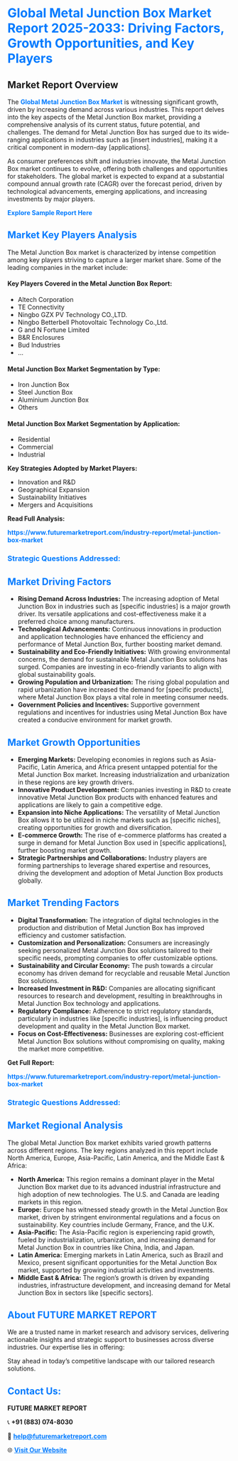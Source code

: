 <h1 style="color: #007BFF;">Global Metal Junction Box Market Report 2025-2033: Driving Factors, Growth Opportunities, and Key Players</h1>

<section id="overview">
<h2>Market Report Overview</h2>
<p>The <a href="https://www.futuremarketreport.com/industry-report/metal-junction-box-market" style="color: #007BFF; text-decoration: none;"><strong>Global Metal Junction Box Market</strong></a> is witnessing significant growth, driven by increasing demand across various industries. This report delves into the key aspects of the Metal Junction Box market, providing a comprehensive analysis of its current status, future potential, and challenges. The demand for Metal Junction Box has surged due to its wide-ranging applications in industries such as [insert industries], making it a critical component in modern-day [applications].</p>
<p>As consumer preferences shift and industries innovate, the Metal Junction Box market continues to evolve, offering both challenges and opportunities for stakeholders. The global market is expected to expand at a substantial compound annual growth rate (CAGR) over the forecast period, driven by technological advancements, emerging applications, and increasing investments by major players.</p>
</section>

<section id="overview">
<p><a href="https://www.futuremarketreport.com/request-sample/reportId=109275" style="color: #007BFF; text-decoration: none;"><strong>Explore Sample Report Here</strong></a></p>
</section>

<section id="key-players">
<h2 style="color: #007BFF;">Market Key Players Analysis</h2>
<p>The Metal Junction Box market is characterized by intense competition among key players striving to capture a larger market share. Some of the leading companies in the market include:</p>
<h4>Key Players Covered in the Metal Junction Box Report:</h4>
<ul><li>Altech Corporation</li><li>TE Connectivity</li><li>Ningbo GZX PV Technology CO.,LTD.</li><li>Ningbo Betterbell Photovoltaic Technology Co.,Ltd.</li><li>G and N Fortune Limited</li><li>B&amp;R Enclosures</li><li>Bud Industries</li><li>...</li></ul>
<h4>Metal Junction Box Market Segmentation by Type:</h4>
<ul><li>Iron Junction Box</li><li>Steel Junction Box</li><li>Aluminium Junction Box</li><li>Others</li></ul>

<h4>Metal Junction Box Market Segmentation by Application:</h4>
<ul><li>Residential</li><li>Commercial</li><li>Industrial</li></ul>
<p><strong>Key Strategies Adopted by Market Players:</strong></p>
<ul>
<li>Innovation and R&D</li>
<li>Geographical Expansion</li>
<li>Sustainability Initiatives</li>
<li>Mergers and Acquisitions</li>
</ul>
</section>

<section>
<p><strong>Read Full Analysis: </strong></p><a href="https://www.futuremarketreport.com/industry-report/metal-junction-box-market" style="color: #007BFF; text-decoration: none;"><strong>https://www.futuremarketreport.com/industry-report/metal-junction-box-market</strong></a>
<h3 style="color: #007BFF;">Strategic Questions Addressed:</h3>
</section>

<section id="driving-factors">
<h2 style="color: #007BFF;">Market Driving Factors</h2>
<ul>
<li><strong>Rising Demand Across Industries:</strong> The increasing adoption of Metal Junction Box in industries such as [specific industries] is a major growth driver. Its versatile applications and cost-effectiveness make it a preferred choice among manufacturers.</li>
<li><strong>Technological Advancements:</strong> Continuous innovations in production and application technologies have enhanced the efficiency and performance of Metal Junction Box, further boosting market demand.</li>
<li><strong>Sustainability and Eco-Friendly Initiatives:</strong> With growing environmental concerns, the demand for sustainable Metal Junction Box solutions has surged. Companies are investing in eco-friendly variants to align with global sustainability goals.</li>
<li><strong>Growing Population and Urbanization:</strong> The rising global population and rapid urbanization have increased the demand for [specific products], where Metal Junction Box plays a vital role in meeting consumer needs.</li>
<li><strong>Government Policies and Incentives:</strong> Supportive government regulations and incentives for industries using Metal Junction Box have created a conducive environment for market growth.</li>
</ul>
</section>

<section id="growth-opportunities">
<h2 style="color: #007BFF;">Market Growth Opportunities</h2>
<ul>
<li><strong>Emerging Markets:</strong> Developing economies in regions such as Asia-Pacific, Latin America, and Africa present untapped potential for the Metal Junction Box market. Increasing industrialization and urbanization in these regions are key growth drivers.</li>
<li><strong>Innovative Product Development:</strong> Companies investing in R&D to create innovative Metal Junction Box products with enhanced features and applications are likely to gain a competitive edge.</li>
<li><strong>Expansion into Niche Applications:</strong> The versatility of Metal Junction Box allows it to be utilized in niche markets such as [specific niches], creating opportunities for growth and diversification.</li>
<li><strong>E-commerce Growth:</strong> The rise of e-commerce platforms has created a surge in demand for Metal Junction Box used in [specific applications], further boosting market growth.</li>
<li><strong>Strategic Partnerships and Collaborations:</strong> Industry players are forming partnerships to leverage shared expertise and resources, driving the development and adoption of Metal Junction Box products globally.</li>
</ul>
</section>

<section id="trending-factors">
<h2 style="color: #007BFF;">Market Trending Factors</h2>
<ul>
<li><strong>Digital Transformation:</strong> The integration of digital technologies in the production and distribution of Metal Junction Box has improved efficiency and customer satisfaction.</li>
<li><strong>Customization and Personalization:</strong> Consumers are increasingly seeking personalized Metal Junction Box solutions tailored to their specific needs, prompting companies to offer customizable options.</li>
<li><strong>Sustainability and Circular Economy:</strong> The push towards a circular economy has driven demand for recyclable and reusable Metal Junction Box solutions.</li>
<li><strong>Increased Investment in R&D:</strong> Companies are allocating significant resources to research and development, resulting in breakthroughs in Metal Junction Box technology and applications.</li>
<li><strong>Regulatory Compliance:</strong> Adherence to strict regulatory standards, particularly in industries like [specific industries], is influencing product development and quality in the Metal Junction Box market.</li>
<li><strong>Focus on Cost-Effectiveness:</strong> Businesses are exploring cost-efficient Metal Junction Box solutions without compromising on quality, making the market more competitive.</li>
</ul>
</section>

<section>
<p><strong>Get Full Report: </strong></p><a href="https://www.futuremarketreport.com/industry-report/metal-junction-box-market" style="color: #007BFF; text-decoration: none;"><strong>https://www.futuremarketreport.com/industry-report/metal-junction-box-market</strong></a>
<h3 style="color: #007BFF;">Strategic Questions Addressed:</h3>
</section>


<section id="regional-analysis">
<h2 style="color: #007BFF;">Market Regional Analysis</h2>
<p>The global Metal Junction Box market exhibits varied growth patterns across different regions. The key regions analyzed in this report include North America, Europe, Asia-Pacific, Latin America, and the Middle East & Africa:</p>
<ul>
<li><strong>North America:</strong> This region remains a dominant player in the Metal Junction Box market due to its advanced industrial infrastructure and high adoption of new technologies. The U.S. and Canada are leading markets in this region.</li>
<li><strong>Europe:</strong> Europe has witnessed steady growth in the Metal Junction Box market, driven by stringent environmental regulations and a focus on sustainability. Key countries include Germany, France, and the U.K.</li>
<li><strong>Asia-Pacific:</strong> The Asia-Pacific region is experiencing rapid growth, fueled by industrialization, urbanization, and increasing demand for Metal Junction Box in countries like China, India, and Japan.</li>
<li><strong>Latin America:</strong> Emerging markets in Latin America, such as Brazil and Mexico, present significant opportunities for the Metal Junction Box market, supported by growing industrial activities and investments.</li>
<li><strong>Middle East & Africa:</strong> The region’s growth is driven by expanding industries, infrastructure development, and increasing demand for Metal Junction Box in sectors like [specific sectors].</li>
</ul>
</section>

<footer>
<h2 style="color: #007BFF;">About FUTURE MARKET REPORT</h2>
<p>We are a trusted name in market research and advisory services, delivering actionable insights and strategic support to businesses across diverse industries. Our expertise lies in offering:</p>

<p>Stay ahead in today’s competitive landscape with our tailored research solutions.</p>

<h2 style="color: #007BFF;">Contact Us:</h2>
<p><strong>FUTURE MARKET REPORT</strong></p>
<p>📞 <strong>+91 (883) 074-8030</strong></p>
<p>📧 <strong><a href="mailto:help@futuremarketreport.com" style="color: #007BFF;">help@futuremarketreport.com</a></strong></p>
<p>🌐 <strong><a href="https://www.futuremarketreport.com/" style="color: #007BFF;">Visit Our Website</a></strong></p>
</footer>